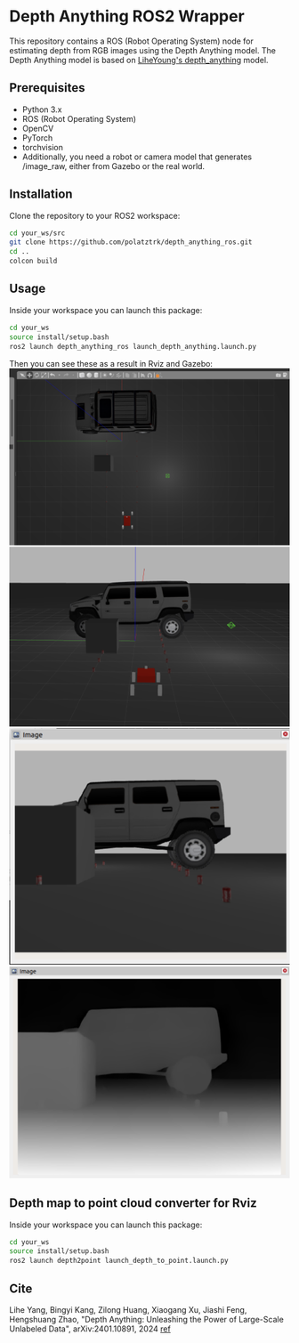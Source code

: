 # Depth Anything ROS2 Wrapper

This repository contains a ROS (Robot Operating System) node for estimating depth from RGB images using the Depth Anything model. The Depth Anything model is based on [LiheYoung's depth_anything](https://github.com/LiheYoung/Depth-Anything) model.

## Prerequisites

- Python 3.x
- ROS (Robot Operating System)
- OpenCV
- PyTorch
- torchvision
- Additionally, you need a robot or camera model that generates /image_raw, either from Gazebo or the real world.


## Installation

Clone the repository to your ROS2 workspace:

```bash
cd your_ws/src
git clone https://github.com/polatztrk/depth_anything_ros.git
cd ..
colcon build
```
## Usage

Inside your workspace you can launch this package:

```bash
cd your_ws
source install/setup.bash
ros2 launch depth_anything_ros launch_depth_anything.launch.py
```
Then you can see these as a result in Rviz and Gazebo:
![ROS Depth Anything](https://github.com/polatztrk/depth_anything_ros/blob/d504431a4b5cfdcda3e71adc1293f1da2dd28222/depth_anything_ros/images/1.png)
![ROS Depth Anything](https://github.com/polatztrk/depth_anything_ros/blob/d504431a4b5cfdcda3e71adc1293f1da2dd28222/depth_anything_ros/images/2.png)
![ROS Depth Anything](https://github.com/polatztrk/depth_anything_ros/blob/d504431a4b5cfdcda3e71adc1293f1da2dd28222/depth_anything_ros/images/3.png)
![ROS Depth Anything](https://github.com/polatztrk/depth_anything_ros/blob/d504431a4b5cfdcda3e71adc1293f1da2dd28222/depth_anything_ros/images/4.png)

## Depth map to point cloud converter for Rviz

Inside your workspace you can launch this package:
```bash
cd your_ws
source install/setup.bash
ros2 launch depth2point launch_depth_to_point.launch.py
```
## Cite
Lihe Yang, Bingyi Kang, Zilong Huang, Xiaogang Xu, Jiashi Feng, Hengshuang Zhao, "Depth Anything: Unleashing the Power of Large-Scale Unlabeled Data", arXiv:2401.10891, 2024 [ref](https://arxiv.org/abs/2401.10891)









